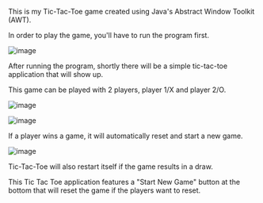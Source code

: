 This is my Tic-Tac-Toe game created using Java's Abstract Window Toolkit (AWT). 

In order to play the game, you'll have to run the program first.

![image](https://github.com/user-attachments/assets/1a03190f-c448-4c57-b3ff-b48489951d9d)

After running the program, shortly there will be a simple tic-tac-toe application that will show up.

This game can be played with 2 players, player 1/X and player 2/O.

![image](https://github.com/user-attachments/assets/2ee119da-599f-48b6-b9d6-0d098cd30e5d)

![image](https://github.com/user-attachments/assets/1a1557b7-103b-479a-9f07-69fa65e90b6d)

If a player wins a game, it will automatically reset and start a new game.

![image](https://github.com/user-attachments/assets/79e6384b-1933-4b09-81c3-a00492f21ca3)

Tic-Tac-Toe will also restart itself if the game results in a draw.

This Tic Tac Toe application features a "Start New Game" button at the bottom that will reset the game if the players want to reset.
